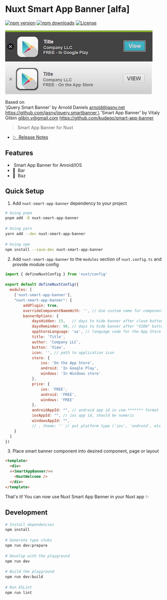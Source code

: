 # Nuxt Smart App Banner [alfa]

[![npm version][npm-version-src]][npm-version-href]
[![npm downloads][npm-downloads-src]][npm-downloads-href]
[![License][license-src]][license-href]

![Alt text](android_view.png?raw=true "dsdfsdfsdfsdf") ![Alt text](ios_view.png?raw=true "Title")

Based on\
'jQuery Smart Banner' by Arnold Daniels <arnold@jasny.net> https://github.com/jasny/jquery.smartbanner,\
'Smart App Banner' by Vitaly Glibin <glibin.v@gmail.com> https://github.com/kudago/smart-app-banner

> Smart App Banner for Nuxt

- [✨ &nbsp;Release Notes](/CHANGELOG.md)
<!-- - [📖 &nbsp;Documentation](https://example.com) -->

## Features

<!-- Highlight some of the features your module provide here -->
- &nbsp;Smart App Banner for Anroid/IOS
- 🚠 &nbsp;Bar
- 🌲 &nbsp;Baz

## Quick Setup

1. Add `nuxt-smart-app-banner` dependency to your project

```bash
# Using pnpm
pnpm add -D nuxt-smart-app-banner

# Using yarn
yarn add --dev nuxt-smart-app-banner

# Using npm
npm install --save-dev nuxt-smart-app-banner
```

2. Add `nuxt-smart-app-banner` to the `modules` section of `nuxt.config.ts` and provide module config

```js
import { defineNuxtConfig } from 'nuxt/config'

export default defineNuxtConfig({
  modules: [
    ['nuxt-smart-app-banner'],
    "nuxt-smart-app-banner": {
        addPlugin: true,
        overrideComponentNameWith: '', // Use custom name for component to avoid collisions if need (default <SmartAppBanner/>)
        bannerOptions: {
            daysHidden: 15,   // days to hide banner after close button is clicked (defaults to 15)
            daysReminder: 90, // days to hide banner after "VIEW" button is clicked (defaults to 90)
            appStoreLanguage: 'us', // language code for the App Store 
            title: 'Title',
            author: 'Company LLC',
            button: 'View',
            icon: '', // path to application icon 
            store: {
                ios: 'On the App Store',
                android: 'In Google Play',
                windows: 'In Windows store'
            },
            price: {
                ios: 'FREE',
                android: 'FREE',
                windows: 'FREE'
            },
            androidAppId: "", // android app id in com.******* format
            iosAppId: "", // ios app id, should be numeric 
            windowsAppId: "",
            // , theme: '' // put platform type ('ios', 'android', etc.) here to force single theme on all device
    }
  ]
})
```
3. Place smart banner component into desired component, page or layout
```html
<template>
  <div>
  🔥<SmartAppBanner/>🔥
    <NuxtWelcome />
  </div>
</template>
```
That's it! You can now use Nuxt Smart App Banner in your Nuxt app ✨

## Development

```bash
# Install dependencies
npm install

# Generate type stubs
npm run dev:prepare

# Develop with the playground
npm run dev

# Build the playground
npm run dev:build

# Run ESLint
npm run lint
```

<!-- Badges -->
[npm-version-src]: https://img.shields.io/npm/v/nuxt-smart-app-banner/latest.svg?style=flat&colorA=18181B&colorB=28CF8D
[npm-version-href]: https://npmjs.com/package/nuxt-smart-app-banner

[npm-downloads-src]: https://img.shields.io/npm/dm/nuxt-smart-app-banner.svg?style=flat&colorA=18181B&colorB=28CF8D
[npm-downloads-href]: https://npmjs.com/package/nuxt-smart-app-banner

[license-src]: https://img.shields.io/npm/l/nuxt-smart-app-banner.svg?style=flat&colorA=18181B&colorB=28CF8D
[license-href]: https://npmjs.com/package/nuxt-smart-app-banner

